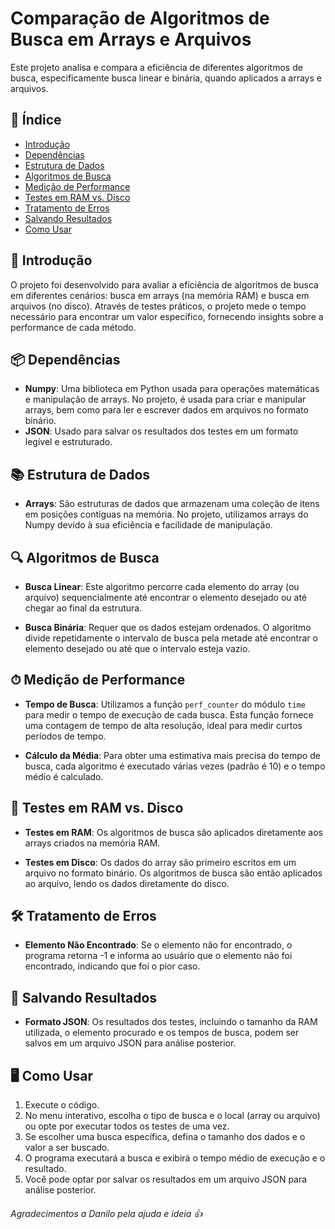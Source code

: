 # Comparação de Algoritmos de Busca em Arrays e Arquivos

Este projeto analisa e compara a eficiência de diferentes algoritmos de busca, especificamente busca linear e binária, quando aplicados a arrays e arquivos.

## 📌 Índice

- [Introdução](#-introdução)
- [Dependências](#-dependências)
- [Estrutura de Dados](#-estrutura-de-dados)
- [Algoritmos de Busca](#-algoritmos-de-busca)
- [Medição de Performance](#-medição-de-performance)
- [Testes em RAM vs. Disco](#-testes-em-ram-vs-disco)
- [Tratamento de Erros](#-tratamento-de-erros)
- [Salvando Resultados](#-salvando-resultados)
- [Como Usar](#-como-usar)

## 🚀 Introdução

O projeto foi desenvolvido para avaliar a eficiência de algoritmos de busca em diferentes cenários: busca em arrays (na memória RAM) e busca em arquivos (no disco). Através de testes práticos, o projeto mede o tempo necessário para encontrar um valor específico, fornecendo insights sobre a performance de cada método.

## 📦 Dependências

- **Numpy**: Uma biblioteca em Python usada para operações matemáticas e manipulação de arrays. No projeto, é usada para criar e manipular arrays, bem como para ler e escrever dados em arquivos no formato binário.
- **JSON**: Usado para salvar os resultados dos testes em um formato legível e estruturado.

## 📚 Estrutura de Dados

- **Arrays**: São estruturas de dados que armazenam uma coleção de itens em posições contíguas na memória. No projeto, utilizamos arrays do Numpy devido à sua eficiência e facilidade de manipulação.

## 🔍 Algoritmos de Busca

- **Busca Linear**: Este algoritmo percorre cada elemento do array (ou arquivo) sequencialmente até encontrar o elemento desejado ou até chegar ao final da estrutura.
  
- **Busca Binária**: Requer que os dados estejam ordenados. O algoritmo divide repetidamente o intervalo de busca pela metade até encontrar o elemento desejado ou até que o intervalo esteja vazio.

## ⏱ Medição de Performance

- **Tempo de Busca**: Utilizamos a função `perf_counter` do módulo `time` para medir o tempo de execução de cada busca. Esta função fornece uma contagem de tempo de alta resolução, ideal para medir curtos períodos de tempo.

- **Cálculo da Média**: Para obter uma estimativa mais precisa do tempo de busca, cada algoritmo é executado várias vezes (padrão é 10) e o tempo médio é calculado.

## 💽 Testes em RAM vs. Disco

- **Testes em RAM**: Os algoritmos de busca são aplicados diretamente aos arrays criados na memória RAM.
  
- **Testes em Disco**: Os dados do array são primeiro escritos em um arquivo no formato binário. Os algoritmos de busca são então aplicados ao arquivo, lendo os dados diretamente do disco.

## 🛠 Tratamento de **__Erros__**

- **Elemento Não Encontrado**: Se o elemento não for encontrado, o programa retorna -1 e informa ao usuário que o elemento não foi encontrado, indicando que foi o pior caso.

## 📂 Salvando Resultados

- **Formato JSON**: Os resultados dos testes, incluindo o tamanho da RAM utilizada, o elemento procurado e os tempos de busca, podem ser salvos em um arquivo JSON para análise posterior.

## 🖥 Como Usar

1. Execute o código.
2. No menu interativo, escolha o tipo de busca e o local (array ou arquivo) ou opte por executar todos os testes de uma vez.
3. Se escolher uma busca específica, defina o tamanho dos dados e o valor a ser buscado.
4. O programa executará a busca e exibirá o tempo médio de execução e o resultado.
5. Você pode optar por salvar os resultados em um arquivo JSON para análise posterior.

###### Agradecimentos a Danilo pela ajuda e ideia 👍
